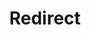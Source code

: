 ﻿---
layout: src/layouts/Redirect.astro
title: Redirect
redirect: https://yamldoc.liuyan.wang/docs/releases/lifecycles
pubDate:  2023-01-01
navSearch: false
navSitemap: false
navMenu: false
---
